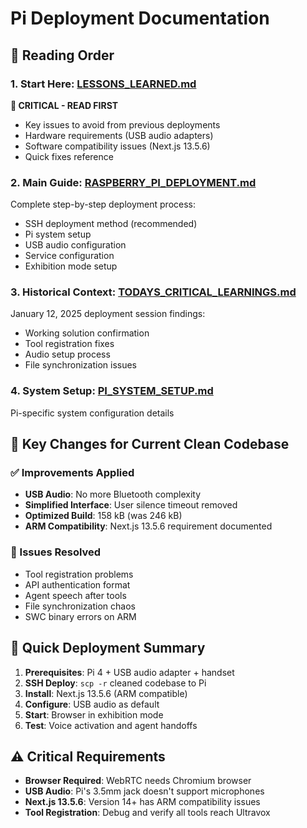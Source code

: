 # Pi Deployment Documentation

## 📖 Reading Order

### 1. **Start Here: [LESSONS_LEARNED.md](./LESSONS_LEARNED.md)**
**🚨 CRITICAL - READ FIRST**
- Key issues to avoid from previous deployments
- Hardware requirements (USB audio adapters)
- Software compatibility issues (Next.js 13.5.6)
- Quick fixes reference

### 2. **Main Guide: [RASPBERRY_PI_DEPLOYMENT.md](./RASPBERRY_PI_DEPLOYMENT.md)**
Complete step-by-step deployment process:
- SSH deployment method (recommended)
- Pi system setup
- USB audio configuration
- Service configuration
- Exhibition mode setup

### 3. **Historical Context: [TODAYS_CRITICAL_LEARNINGS.md](./TODAYS_CRITICAL_LEARNINGS.md)**
January 12, 2025 deployment session findings:
- Working solution confirmation
- Tool registration fixes
- Audio setup process
- File synchronization issues

### 4. **System Setup: [PI_SYSTEM_SETUP.md](./PI_SYSTEM_SETUP.md)**
Pi-specific system configuration details

## 🎯 Key Changes for Current Clean Codebase

### ✅ Improvements Applied
- **USB Audio**: No more Bluetooth complexity
- **Simplified Interface**: User silence timeout removed
- **Optimized Build**: 158 kB (was 246 kB)
- **ARM Compatibility**: Next.js 13.5.6 requirement documented

### 🚫 Issues Resolved
- Tool registration problems
- API authentication format
- Agent speech after tools
- File synchronization chaos
- SWC binary errors on ARM

## 🚀 Quick Deployment Summary

1. **Prerequisites**: Pi 4 + USB audio adapter + handset
2. **SSH Deploy**: `scp -r` cleaned codebase to Pi
3. **Install**: Next.js 13.5.6 (ARM compatible)
4. **Configure**: USB audio as default
5. **Start**: Browser in exhibition mode
6. **Test**: Voice activation and agent handoffs

## ⚠️ Critical Requirements

- **Browser Required**: WebRTC needs Chromium browser
- **USB Audio**: Pi's 3.5mm jack doesn't support microphones
- **Next.js 13.5.6**: Version 14+ has ARM compatibility issues
- **Tool Registration**: Debug and verify all tools reach Ultravox